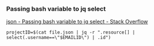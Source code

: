### Passing bash variable to jq select


[json - Passing bash variable to jq select - Stack Overflow](https://stackoverflow.com/questions/40027395/passing-bash-variable-to-jq-select)


 

```shell
projectID=$(cat file.json | jq -r ".resource[] | select(.username==\"$EMAILID\") | .id")

```
